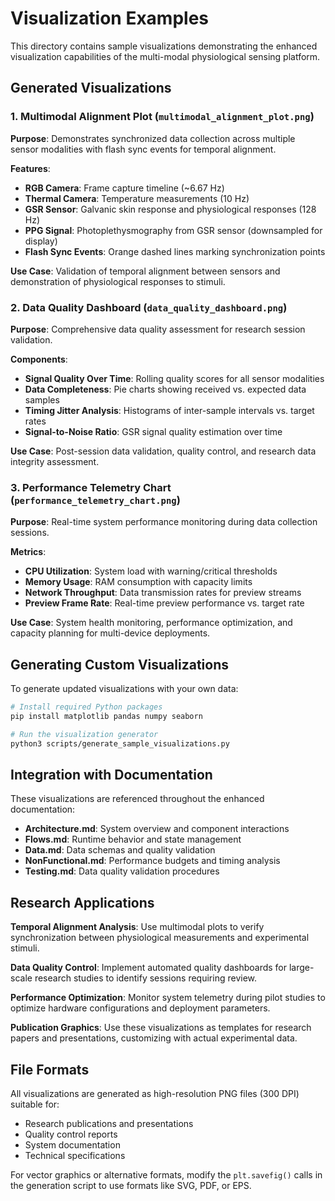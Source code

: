 # Visualization Examples

This directory contains sample visualizations demonstrating the enhanced visualization capabilities of the multi-modal physiological sensing platform.

## Generated Visualizations

### 1. Multimodal Alignment Plot (`multimodal_alignment_plot.png`)

**Purpose**: Demonstrates synchronized data collection across multiple sensor modalities with flash sync events for temporal alignment.

**Features**:
- **RGB Camera**: Frame capture timeline (~6.67 Hz)
- **Thermal Camera**: Temperature measurements (10 Hz)  
- **GSR Sensor**: Galvanic skin response and physiological responses (128 Hz)
- **PPG Signal**: Photoplethysmography from GSR sensor (downsampled for display)
- **Flash Sync Events**: Orange dashed lines marking synchronization points

**Use Case**: Validation of temporal alignment between sensors and demonstration of physiological responses to stimuli.

### 2. Data Quality Dashboard (`data_quality_dashboard.png`)

**Purpose**: Comprehensive data quality assessment for research session validation.

**Components**:
- **Signal Quality Over Time**: Rolling quality scores for all sensor modalities
- **Data Completeness**: Pie charts showing received vs. expected data samples
- **Timing Jitter Analysis**: Histograms of inter-sample intervals vs. target rates
- **Signal-to-Noise Ratio**: GSR signal quality estimation over time

**Use Case**: Post-session data validation, quality control, and research data integrity assessment.

### 3. Performance Telemetry Chart (`performance_telemetry_chart.png`)

**Purpose**: Real-time system performance monitoring during data collection sessions.

**Metrics**:
- **CPU Utilization**: System load with warning/critical thresholds
- **Memory Usage**: RAM consumption with capacity limits
- **Network Throughput**: Data transmission rates for preview streams
- **Preview Frame Rate**: Real-time preview performance vs. target rate

**Use Case**: System health monitoring, performance optimization, and capacity planning for multi-device deployments.

## Generating Custom Visualizations

To generate updated visualizations with your own data:

```bash
# Install required Python packages
pip install matplotlib pandas numpy seaborn

# Run the visualization generator
python3 scripts/generate_sample_visualizations.py
```

## Integration with Documentation

These visualizations are referenced throughout the enhanced documentation:

- **Architecture.md**: System overview and component interactions
- **Flows.md**: Runtime behavior and state management
- **Data.md**: Data schemas and quality validation
- **NonFunctional.md**: Performance budgets and timing analysis
- **Testing.md**: Data quality validation procedures

## Research Applications

**Temporal Alignment Analysis**: Use multimodal plots to verify synchronization between physiological measurements and experimental stimuli.

**Data Quality Control**: Implement automated quality dashboards for large-scale research studies to identify sessions requiring review.

**Performance Optimization**: Monitor system telemetry during pilot studies to optimize hardware configurations and deployment parameters.

**Publication Graphics**: Use these visualizations as templates for research papers and presentations, customizing with actual experimental data.

## File Formats

All visualizations are generated as high-resolution PNG files (300 DPI) suitable for:
- Research publications and presentations
- Quality control reports  
- System documentation
- Technical specifications

For vector graphics or alternative formats, modify the `plt.savefig()` calls in the generation script to use formats like SVG, PDF, or EPS.